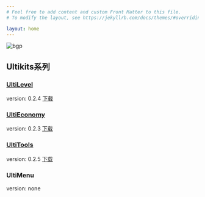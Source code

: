 ```yaml
---
# Feel free to add content and custom Front Matter to this file.
# To modify the layout, see https://jekyllrb.com/docs/themes/#overriding-theme-defaults

layout: home
---
```

![bgp](https://truth.bahamut.com.tw/s01/201901/28485084378f4214f3d10a88ac3a10fd.JPG "minecraft")
## Ultikits系列

### [UltiLevel](https://wisdommen.github.io/2020/06/24/UltiLevel.html)
version: 0.2.4
[下载](https://github.com/wisdommen/wisdommen.github.io/tree/master/collections/Ultilevel)

### [UltiEconomy](https://wisdommen.github.io/2020/06/24/UltiEconomy.html)
version: 0.2.3
[下载](https://github.com/wisdommen/wisdommen.github.io/tree/master/collections/UltiEconomy)

### [UltiTools](https://wisdommen.github.io/2020/06/24/UltiTools.html)
version: 0.2.5
[下载](https://github.com/wisdommen/wisdommen.github.io/tree/master/collections/Ultitools)

### UltiMenu
version: none
